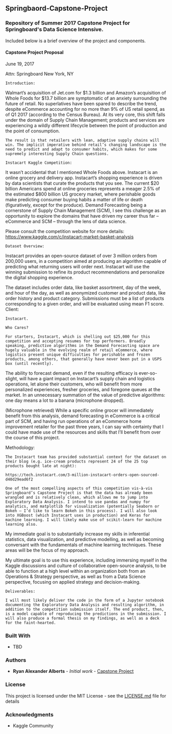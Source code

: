 ## Springbaord-Capstone-Project

### Repository of Summer 2017 Capstone Project for Springboard's Data Science Intensive. 

Included below is a brief overview of the project and components. 


#### Capstone Project Proposal


June 19, 2017


Attn:
Springboard
New York, NY
 
 
	Introduction: 

Walmart’s acquisition of Jet.com for $1.3 billion and Amazon’s acquisition of Whole Foods for $13.7 billion are symptomatic of an anxiety surrounding the future of retail. No superlatives have been spared to describe the trend, despite eCommerce accounting for no more than 9% of US retail spend, as of Q1 2017 (according to the Census Bureau). At its very core, this shift falls under the domain of Supply Chain Management; products and services are experiencing a wildly different lifecycle between the point of production and the point of consumption.  

	The result is that retailers with lean, adaptive supply chains will win. The implicit imperative behind retail’s changing landscape is the need to predict and adapt to consumer habits, which makes for some supremely interesting Supply Chain questions. 

	Instacart Kaggle Competition: 

It wasn’t accidental that I mentioned Whole Foods above. Instacart is an online grocery and delivery app. Instacart’s shopping experience is driven by data scientists that curate the products that you see. The current $20 billion Americans spend at online groceries represents a meager 2.5% of the estimated $800 billion US grocery market, where perishable goods make predicting consumer buying habits a matter of life or death (figuratively, except for the produce). Demand Forecasting being a cornerstone of Supply Chain Management (SCM), I see this challenge as an opportunity to explore the domains that have driven my career thus far – eCommerce and SCM – through the lens of data science. 

Please consult the competition website for more details:
https://www.kaggle.com/c/instacart-market-basket-analysis

	Dataset Overview: 

Instacart provides an open-source dataset of over 3 million orders from 200,000 users, in a competition aimed at producing an algorithm capable of predicting what returning users will order next. Instacart will use the winning submission to refine its product recommendations and personalize the digital shopping experience. 

The dataset includes order data, like basket assortment, day of the week, and hour of the day, as well as anonymized customer and product data, like order history and product category. Submissions must be a list of products corresponding to a given order, and will be evaluated using mean F1 score. 
	Client:

	Instacart. 
	
	Who Cares?

	For starters, Instacart, which is shelling out $25,000 for this competition and accepting resumes for top performers. Broadly speaking, predictive algorithms in the Demand Forecasting space are hugely valuable in the evolving realm of retail eCommerce, where logistics present unique difficulties for perishable and frozen products, among others, that generally have never been put in a USPS box (until recently). 

The ability to forecast demand, even if the resulting efficacy is ever-so-slight, will have a giant impact on Instacart’s supply chain and logistics operations, let alone their customers, who will benefit from more personalized experiences, fresher groceries, and foregone queues at the market. In an unnecessary summation of the value of predictive algorithms: one day means a lot to a banana (microphone dropped).

(Microphone retrieved) While a specific online grocer will immediately benefit from this analysis, demand forecasting in eCommerce is a critical part of SCM, and having run operations of an eCommerce home improvement retailer for the past three years, I can say with certainty that I could have made use of the resources and skills that I’ll benefit from over the course of this project. 

Methodology:
	
	The Instacart team has provided substantial context for the dataset on their blog (e.g. ice-cream products represent 24 of the 25 top products bought late at night):
	
	https://tech.instacart.com/3-million-instacart-orders-open-sourced-d40d29ead6f2
	
	One of the most compelling aspects of this competition vis-à-vis Springboard’s Capstone Project is that the data has already been wrangled and is relatively clean, which allows me to jump into Exploratory Data Analysis. I intend to use pandas and numpy for analytics, and matplotlib for visualization (potentially Seaborn or Bokeh – I’d like to learn Bokeh in this process). I will also look into XGBoost (which Instacart uses in production) and Keras for machine learning. I will likely make use of scikit-learn for machine learning also. 

My immediate goal is to substantially increase my skills in inferential statistics, data visualization, and predictive modelling, as well as becoming conversant with the fundamentals of machine learning techniques. These areas will be the focus of my approach.

My ultimate goal is to use this experience, including immersing myself in the Kaggle discussions and culture of collaborative open-source analysis, to be able to function at a high level within an organization both from an Operations & Strategy perspective, as well as from a Data Science perspective, focusing on applied strategy and decision-making.
	

	Deliverables:

	I will most likely deliver the code in the form of a Jupyter notebook documenting the Exploratory Data Analysis and resulting algorithm, in addition to the competition submission itself. The end product, then, is a model capable of reproducing the predictions in the submission. I will also produce a formal thesis on my findings, as well as a deck for the faint-hearted. 




### Built With

* TBD

### Authors

* **Ryan Alexander Alberts** - *Initial work* - [Capstone Project](https://github.com/RyanAlberts/Springbaord-Capstone-Project)

### License

This project is licensed under the MIT License - see the [LICENSE.md](LICENSE.md) file for details

### Acknowledgments

* Kaggle Community
